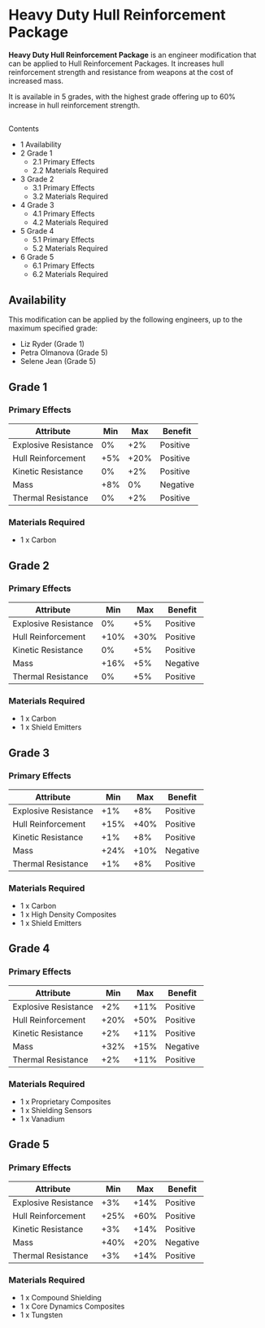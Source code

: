 # Heavy Duty Hull Reinforcement Package
**Heavy Duty Hull Reinforcement Package** is an engineer modification that can be applied to Hull Reinforcement Packages. It increases hull reinforcement strength and resistance from weapons at the cost of increased mass.

It is available in 5 grades, with the highest grade offering up to 60% increase in hull reinforcement strength.

## 

Contents

- 1 Availability
- 2 Grade 1
    - 2.1 Primary Effects
    - 2.2 Materials Required
- 3 Grade 2
    - 3.1 Primary Effects
    - 3.2 Materials Required
- 4 Grade 3
    - 4.1 Primary Effects
    - 4.2 Materials Required
- 5 Grade 4
    - 5.1 Primary Effects
    - 5.2 Materials Required
- 6 Grade 5
    - 6.1 Primary Effects
    - 6.2 Materials Required

## Availability

This modification can be applied by the following engineers, up to the maximum specified grade:

- Liz Ryder (Grade 1)
- Petra Olmanova (Grade 5)
- Selene Jean (Grade 5)

## Grade 1

### Primary Effects

| Attribute | Min | Max | Benefit |
| --- | --- | --- | --- |
| Explosive Resistance | 0% | +2% | Positive |
| Hull Reinforcement | +5% | +20% | Positive |
| Kinetic Resistance | 0% | +2% | Positive |
| Mass | +8% | 0% | Negative |
| Thermal Resistance | 0% | +2% | Positive |

### Materials Required

- 1 x Carbon

## Grade 2

### Primary Effects

| Attribute | Min | Max | Benefit |
| --- | --- | --- | --- |
| Explosive Resistance | 0% | +5% | Positive |
| Hull Reinforcement | +10% | +30% | Positive |
| Kinetic Resistance | 0% | +5% | Positive |
| Mass | +16% | +5% | Negative |
| Thermal Resistance | 0% | +5% | Positive |

### Materials Required

- 1 x Carbon
- 1 x Shield Emitters

## Grade 3

### Primary Effects

| Attribute | Min | Max | Benefit |
| --- | --- | --- | --- |
| Explosive Resistance | +1% | +8% | Positive |
| Hull Reinforcement | +15% | +40% | Positive |
| Kinetic Resistance | +1% | +8% | Positive |
| Mass | +24% | +10% | Negative |
| Thermal Resistance | +1% | +8% | Positive |

### Materials Required

- 1 x Carbon
- 1 x High Density Composites
- 1 x Shield Emitters

## Grade 4

### Primary Effects

| Attribute | Min | Max | Benefit |
| --- | --- | --- | --- |
| Explosive Resistance | +2% | +11% | Positive |
| Hull Reinforcement | +20% | +50% | Positive |
| Kinetic Resistance | +2% | +11% | Positive |
| Mass | +32% | +15% | Negative |
| Thermal Resistance | +2% | +11% | Positive |

### Materials Required

- 1 x Proprietary Composites
- 1 x Shielding Sensors
- 1 x Vanadium

## Grade 5

### Primary Effects

| Attribute | Min | Max | Benefit |
| --- | --- | --- | --- |
| Explosive Resistance | +3% | +14% | Positive |
| Hull Reinforcement | +25% | +60% | Positive |
| Kinetic Resistance | +3% | +14% | Positive |
| Mass | +40% | +20% | Negative |
| Thermal Resistance | +3% | +14% | Positive |

### Materials Required

- 1 x Compound Shielding
- 1 x Core Dynamics Composites
- 1 x Tungsten